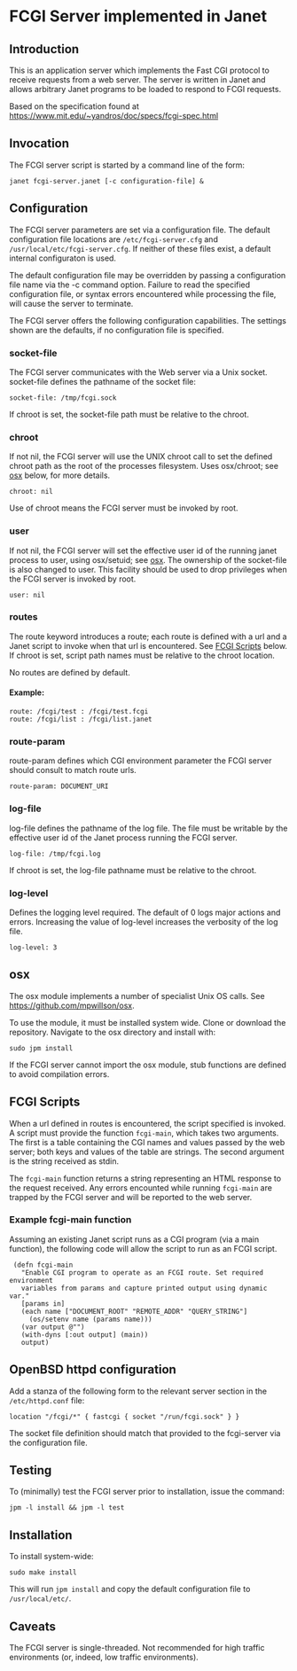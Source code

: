 # FCGI Server implemented in Janet

## Introduction

This is an application server which implements the Fast CGI protocol to
receive requests from a web server. The server is written in Janet and
allows arbitrary Janet programs to be loaded to respond to FCGI
requests.

Based on the specification found at
<https://www.mit.edu/~yandros/doc/specs/fcgi-spec.html>

## Invocation

The FCGI server script is started by a command line of the form:

`
janet fcgi-server.janet [-c configuration-file] &
`

## Configuration

The FCGI server parameters are set via a configuration file. The
default configuration file locations are `/etc/fcgi-server.cfg` and
`/usr/local/etc/fcgi-server.cfg`. If neither of these files exist, a
default internal configuraton is used.

The default configuration file may be overridden by passing a
configuration file name via the -c command option. Failure to read the
specified configuration file, or syntax errors encountered while
processing the file, will cause the server to terminate.

The FCGI server offers the following configuration capabilities. The
settings shown are the defaults, if no configuration file is
specified.

### socket-file

The FCGI server communicates with the Web server via a Unix
socket. socket-file defines the pathname of the socket file:

`
socket-file: /tmp/fcgi.sock
`

If chroot is set, the socket-file path must be relative to the chroot.

### chroot

If not nil, the FCGI server will use the UNIX chroot call to set the
defined chroot path as the root of the processes filesystem. Uses
osx/chroot; see [osx](#osx) below, for more details.

`
chroot: nil
`

Use of chroot means the FCGI server must be invoked by root.

### user

If not nil, the FCGI server will set the effective user id of the
running janet process to user, using osx/setuid; see [osx](#osx).  The
ownership of the socket-file is also changed to user. This facility
should be used to drop privileges when the FCGI server is invoked by
root.

`
user: nil
`

### routes

The route keyword introduces a route; each route is defined with a url
and a Janet script to invoke when that url is encountered. See [FCGI
Scripts](#fcgi-scripts) below. If chroot is set, script path names
must be relative to the chroot location.

No routes are defined by default.

#### Example:
```
route: /fcgi/test : /fcgi/test.fcgi
route: /fcgi/list : /fcgi/list.janet
```

### route-param

route-param defines which CGI environment parameter the FCGI server
should consult to match route urls.

`
route-param: DOCUMENT_URI
`

### log-file

log-file defines the pathname of the log file. The file must be writable by the
effective user id of the Janet process running the FCGI server.

`
log-file: /tmp/fcgi.log
`

If chroot is set, the log-file pathname must be relative to the chroot.

### log-level

Defines the logging level required. The default of 0 logs major
actions and errors.  Increasing the value of log-level increases the
verbosity of the log file.

`
log-level: 3
`

## osx

The osx module implements a number of specialist Unix OS calls. See
<https://github.com/mpwillson/osx>.

To use the module, it must be installed system wide. Clone or download
the repository. Navigate to the osx directory and install with:

`
sudo jpm install
`

If the FCGI server cannot import the osx module, stub functions are
defined to avoid compilation errors.

## FCGI Scripts

When a url defined in routes is encountered, the script specified is
invoked. A script must provide the function `fcgi-main`, which
takes two arguments. The first is a table containing the CGI names and
values passed by the web server; both keys and values of the table are
strings. The second argument is the string received as stdin.

The `fcgi-main` function returns a string representing an HTML
response to the request received.  Any errors encounted while running
`fcgi-main` are trapped by the FCGI server and will be reported to
the web server.

### Example fcgi-main function

Assuming an existing Janet script runs as a CGI program (via a main
function), the following code will allow the script to run as an FCGI
script.

``` janet
 (defn fcgi-main
   "Enable CGI program to operate as an FCGI route. Set required environment
   variables from params and capture printed output using dynamic var."
   [params in]
   (each name ["DOCUMENT_ROOT" "REMOTE_ADDR" "QUERY_STRING"]
     (os/setenv name (params name)))
   (var output @"")
   (with-dyns [:out output] (main))
   output)
```

## OpenBSD httpd configuration

Add a stanza of the following form to the relevant server section in
the `/etc/httpd.conf` file:

`
location "/fcgi/*" {
    fastcgi {
        socket "/run/fcgi.sock"
    }
}
`

The socket file definition should match that provided to the
fcgi-server via the configuration file.

## Testing

To (minimally) test the FCGI server prior to installation, issue the command:

`
jpm -l install && jpm -l test
`

## Installation

To install system-wide:

`sudo make install
`

This will run `jpm install` and copy the default configuration file to
`/usr/local/etc/`.

## Caveats

The FCGI server is single-threaded.  Not recommended for high traffic
environments (or, indeed, low traffic environments).
